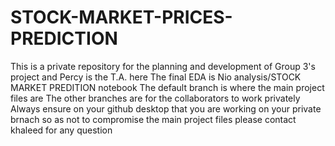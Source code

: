 # STOCK-MARKET-PRICES-PREDICTION
This is a private repository for the planning and development of Group 3's project and Percy is the T.A. here
The final EDA is Nio analysis/STOCK MARKET PREDITION notebook
The default branch is where the main project files are
The other branches are for the collaborators to work privately
Always ensure on your github desktop that you are working on your private brnach so as not to compromise the main project files
please contact khaleed for any question
